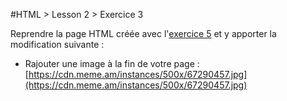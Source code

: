 #HTML > Lesson 2 > Exercice 3

Reprendre la page HTML créée avec l'[exercice 5](http://github.com/blank-project/_blank-exercises/exercises/html/lesson2/exercise5/) et y apporter la modification suivante :
* Rajouter une image à la fin de votre page : [https://cdn.meme.am/instances/500x/67290457.jpg](https://cdn.meme.am/instances/500x/67290457.jpg)
